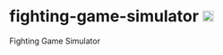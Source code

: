 # fighting-game-simulator [<img alt="Build Status" src="https://travis-ci.org/pixelsquare/fighting-game-simulator.svg?branch=master" height="20">](https://github.com/pixelsquare/fighting-game-simulator)
Fighting Game Simulator
